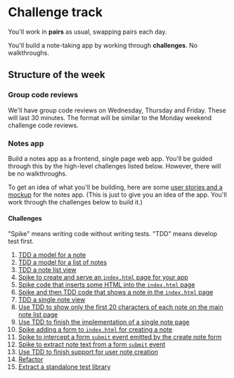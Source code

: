 # Challenge track

You'll work in **pairs** as usual, swapping pairs each day.

You'll build a note-taking app by working through **challenges**.  No walkthroughs.

## Structure of the week

### Group code reviews

We'll have group code reviews on Wednesday, Thursday and Friday.  These will last 30 minutes.  The format will be similar to the Monday weekend challenge code reviews.

### Notes app

Build a notes app as a frontend, single page web app.  You'll be guided through this by the high-level challenges listed below.  However, there will be no walkthroughs.

To get an idea of what you'll be building, here are some [user stories and a mockup](notes_app_user_stories.md) for the notes app.  (This is just to give you an idea of the app.  You'll work through the challenges below to build it.)

#### Challenges

"Spike" means writing code without writing tests.  "TDD" means develop test first.

1. [TDD a model for a note](01_note_model.md)
2. [TDD a model for a list of notes](02_note_list_model.md)
3. [TDD a note list view](03_note_list_view.md)
4. [Spike to create and serve an `index.html` page for your app](04_index_page.md)
5. [Spike code that inserts some HTML into the `index.html` page](05_insert_html_into_page.md)
6. [Spike and then TDD code that shows a note in the `index.html` page](06_display_note_list.md)
7. [TDD a single note view](07_single_note_view.md)
8. [Use TDD to show only the first 20 characters of each note on the main note list page](08_show_abbreviated_notes_in_note_list_view.md)
9. [Use TDD to finish the implementation of a single note page](09_finish_single_note_page.md)
10. [Spike adding a form to `index.html` for creating a note](10_create_note_form.md)
11. [Spike to intercept a form `submit` event emitted by the create note form](11_intercept_submit_event.md)
12. [Spike to extract note text from a form `submit` event](12_extract_note_text_from_submit_event.md)
13. [Use TDD to finish support for user note creation](13_user_create_note.md)
14. [Refactor](14_refactor.md)
15. [Extract a standalone test library](15_extract_test_library.md)
